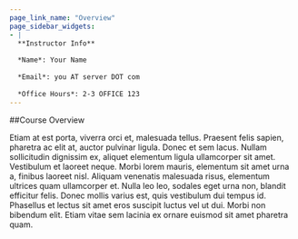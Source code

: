 ```yaml
---
page_link_name: "Overview"
page_sidebar_widgets:
- |
  **Instructor Info**
  
  *Name*: Your Name
  
  *Email*: you AT server DOT com
  
  *Office Hours*: 2-3 OFFICE 123
---
```

##Course Overview

Etiam at est porta, viverra orci et, malesuada tellus. Praesent felis sapien, pharetra ac elit at, auctor pulvinar ligula. Donec et sem lacus. Nullam sollicitudin dignissim ex, aliquet elementum ligula ullamcorper sit amet. Vestibulum et laoreet neque. Morbi lorem mauris, elementum sit amet urna a, finibus laoreet nisl. Aliquam venenatis malesuada risus, elementum ultrices quam ullamcorper et. Nulla leo leo, sodales eget urna non, blandit efficitur felis. Donec mollis varius est, quis vestibulum dui tempus id. Phasellus et lectus sit amet eros suscipit luctus vel ut dui. Morbi non bibendum elit. Etiam vitae sem lacinia ex ornare euismod sit amet pharetra quam.